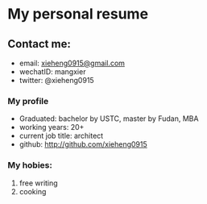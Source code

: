 # My personal resume
## Contact me:

- email: xieheng0915@gmail.com  
- wechatID: mangxier  
- twitter: @xieheng0915  


### My profile

- Graduated: bachelor by USTC, master by Fudan, MBA 
- working years: 20+
- current job title: architect
- github: http://github.com/xieheng0915

### My hobies:
1. free writing
2. cooking


